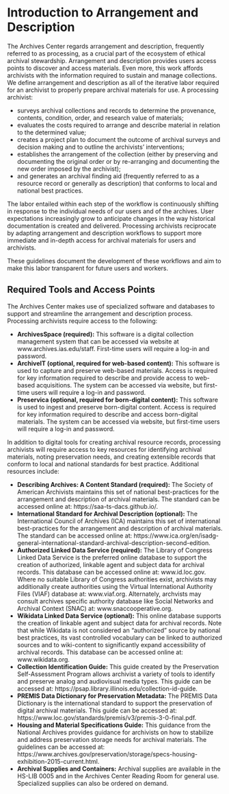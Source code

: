 <h1>Introduction to Arrangement and Description</h1>

<p>The Archives Center regards arrangement and description, frequently referred to as processing, as a crucial part of the ecosystem of ethical archival stewardship. Arrangement and description provides users access points to discover and access materials. Even more, this work affords archivists with the information required to sustain and manage collections. We define arrangement and description as all of the iterative labor required for an archivist to properly prepare archival materials for use. A processing archivist:</p>
<ul>
  <li>surveys archival collections and records to determine the provenance, contents, condition, order, and research value of materials;</li>
  <li>evaluates the costs required to arrange and describe material in relation to the determined value;</li>
  <li>creates a project plan to document the outcome of archival surveys and decision making and to outline the archivists’ interventions;</li>
  <li>establishes the arrangement of the collection (either by preserving and documenting the original order or by re-arranging and documenting the new order imposed by the archivist);</li>
  <li>and generates an archival finding aid (frequently referred to as a resource record or generally as description) that conforms to local and national best practices.</li>
</ul>
 
<p>The labor entailed within each step of the workflow is continuously shifting in response to the individual needs of our users and of the archives. User expectations increasingly grow to anticipate changes in the way historical documentation is created and delivered. Processing archivists reciprocate by adapting arrangement and description workflows to support more immediate and in-depth access for archival materials for users and archivists.</p>
<p>These guidelines document the development of these workflows and aim to make this labor transparent for future users and workers.</p>

<h2>Required Tools and Access Points</h2>
 
<p>The Archives Center makes use of specialized software and databases to support and streamline the arrangement and description process. Processing archivists require access to the following:</p>
<ul>
  <li><b>ArchivesSpace (required):</b> This software is a digital collection management system that can be accessed via website at www.archives.ias.edu/staff. First-time users will require a log-in and password.</li>
  <li><b>ArchiveIT (optional, required for web-based content):</b> This software is used to capture and preserve web-based materials. Access is required for key information required to describe and provide access to web-based acquisitions. The system can be accessed via website, but first-time users will require a log-in and password.</li> 
  <li><b>Preservica (optional, required for born-digital content):</b> This software is used to ingest and preserve born-digital content. Access is required for key information required to describe and access born-digital materials. The system can be accessed via website, but first-time users will require a log-in and password.</li>
 </ul>
<p>In addition to digital tools for creating archival resource records, processing archivists will require access to key resources for identifying archival materials, noting preservation needs, and creating extensible records that conform to local and national standards for best practice. Additional resources include:</p>
<ul>
<li><b>Describing Archives: A Content Standard (required):</b>  The Society of American Archivists maintains this set of national best-practices for the arrangement and description of archival materials. The standard can be accessed online at: https://saa-ts-dacs.github.io/.</li>
<li><b>International Standard for Archival Description (optional):</b>  The International Council of Archives (ICA) maintains this set of international best-practices for the arrangement and description of archival materials. The standard can be accessed online at: https://www.ica.org/en/isadg-general-international-standard-archival-description-second-edition.</li>
<li><b>Authorized Linked Data Service (required):</b>  The Library of Congress Linked Data Service is the preferred online database to support the creation of authorized, linkable agent and subject data for archival records. This database can be accessed online at: www.id.loc.gov. Where no suitable Library of Congress authorities exist, archivists may additionally create authorities using the Virtual International Authority Files (VIAF) database at: www.viaf.org. Alternately, archvists may consult archives specific authority database like Social Networks and Archival Context (SNAC) at: www.snaccooperative.org.</li>
<li><b>Wikidata Linked Data Service (optional):</b>  This online database supports the creation of linkable agent and subject data for archival records. Note that while Wikidata is not considered an “authorized” source by national best practices, its vast controlled vocabulary can be linked to authorized sources and to wiki-content to significantly expand accessibility of archival records. This database can be accessed online at: www.wikidata.org.</li>
<li><b>Collection Identification Guide:</b>  This guide created by the Preservation Self-Assessment Program allows archivist a variety of tools to identify and preserve analog and audiovisual media types. This guide can be accessed at: https://psap.library.illinois.edu/collection-id-guide.</li>
<li><b>PREMIS Data Dictionary for Preservation Metadata:</b>  The PREMIS Data Dictionary is the international standard to support the preservation of digital archival materials. This guide can be accessed at: https://www.loc.gov/standards/premis/v3/premis-3-0-final.pdf.</li>
<li><b>Housing and Material Specifications Guide:</b>  This guidance from the National Archives provides guidance for archivists on how to stabilize and address preservation storage needs for archival materials. The guidelines can be accessed at: https://www.archives.gov/preservation/storage/specs-housing-exhibition-2015-current.html.</li>
<li><b>Archival Supplies and Containers:</b>  Archival supplies are available in the HS-LIB 0005 and in the Archives Center Reading Room for general use. Specialized supplies can also be ordered on demand.</li>
</ul>



